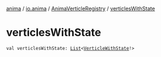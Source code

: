 [anima](../../index.md) / [io.anima](../index.md) / [AnimaVerticleRegistry](index.md) / [verticlesWithState](./verticles-with-state.md)

# verticlesWithState

`val verticlesWithState: `[`List`](https://kotlinlang.org/api/latest/jvm/stdlib/kotlin.collections/-list/index.html)`<`[`VerticleWithState`](../-verticle-with-state/index.md)`!>`